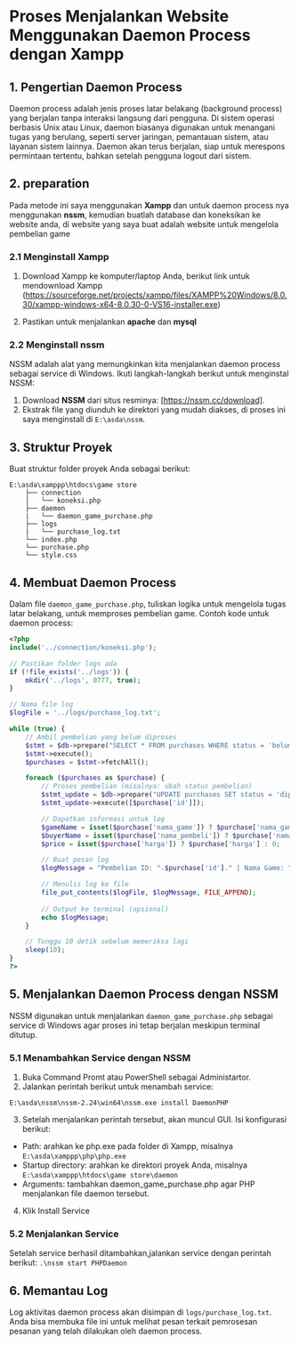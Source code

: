 # Proses Menjalankan Website Menggunakan Daemon Process dengan Xampp

## 1. Pengertian Daemon Process
Daemon process adalah jenis proses latar belakang (background process) yang berjalan tanpa interaksi langsung dari pengguna. Di sistem operasi berbasis Unix atau Linux, daemon biasanya digunakan untuk menangani tugas yang berulang, seperti server jaringan, pemantauan sistem, atau layanan sistem lainnya. Daemon akan terus berjalan, siap untuk merespons permintaan tertentu, bahkan setelah pengguna logout dari sistem.

## 2. preparation
Pada metode ini saya menggunakan **Xampp** dan untuk daemon process nya menggunakan **nssm**, kemudian buatlah database dan koneksikan ke website anda, di website yang saya buat adalah website untuk mengelola pembelian game

### 2.1 Menginstall Xampp
1. Download Xampp ke komputer/laptop Anda, berikut link untuk mendownload Xampp (https://sourceforge.net/projects/xampp/files/XAMPP%20Windows/8.0.30/xampp-windows-x64-8.0.30-0-VS16-installer.exe)

2. Pastikan untuk menjalankan **apache** dan **mysql**

### 2.2 Menginstall nssm
NSSM adalah alat yang memungkinkan kita menjalankan daemon process sebagai service di Windows. Ikuti langkah-langkah berikut untuk menginstal NSSM:
1. Download **NSSM** dari situs resminya: [https://nssm.cc/download].
2. Ekstrak file yang diunduh ke direktori yang mudah diakses, di proses ini saya menginstall di  `E:\asda\nssm`.

## 3. Struktur Proyek
Buat struktur folder proyek Anda sebagai berikut:
```
E:\asda\xamppp\htdocs\game store  
    ├── connection   
    │   └── koneksi.php
    ├── daemon
    |   └── daemon_game_purchase.php
    ├── logs 
    |   └── purchase_log.txt
    └── index.php
    └── purchase.php
    └── style.css
```

## 4. Membuat Daemon Process
Dalam file `daemon_game_purchase.php`, tuliskan logika untuk mengelola tugas latar belakang, untuk memproses pembelian game. Contoh kode untuk daemon process:
```php
<?php
include('../connection/koneksi.php');

// Pastikan folder logs ada
if (!file_exists('../logs')) {
    mkdir('../logs', 0777, true);
}

// Nama file log
$logFile = '../logs/purchase_log.txt';

while (true) {
    // Ambil pembelian yang belum diproses
    $stmt = $db->prepare("SELECT * FROM purchases WHERE status = 'belum diproses'");
    $stmt->execute();
    $purchases = $stmt->fetchAll();

    foreach ($purchases as $purchase) {
        // Proses pembelian (misalnya: ubah status pembelian)
        $stmt_update = $db->prepare("UPDATE purchases SET status = 'diproses' WHERE id = ?");
        $stmt_update->execute([$purchase['id']]);

        // Dapatkan informasi untuk log
        $gameName = isset($purchase['nama_game']) ? $purchase['nama_game'] : 'Tidak Diketahui';
        $buyerName = isset($purchase['nama_pembeli']) ? $purchase['nama_pembeli'] : 'Tidak Diketahui';
        $price = isset($purchase['harga']) ? $purchase['harga'] : 0;

        // Buat pesan log
        $logMessage = "Pembelian ID: ".$purchase['id']." | Nama Game: ".$gameName." | Nama Pembeli: ".$buyerName." | Harga: Rp ".number_format($price, 0, ',', '.')." | Diproses pada ".date('Y-m-d H:i:s')."\n";

        // Menulis log ke file
        file_put_contents($logFile, $logMessage, FILE_APPEND);
        
        // Output ke terminal (opsional)
        echo $logMessage;
    }

    // Tunggu 10 detik sebelum memeriksa lagi
    sleep(10);
}
?>

``` 
## 5. Menjalankan Daemon Process dengan NSSM
NSSM digunakan untuk menjalankan `daemon_game_purchase.php` sebagai service di Windows agar proses ini tetap berjalan meskipun terminal ditutup.

### 5.1 Menambahkan Service dengan NSSM
1. Buka Command Promt atau PowerShell sebagai Administartor.
2. Jalankan perintah berikut untuk menambah service:

```
E:\asda\nssm\nssm-2.24\win64\nssm.exe install DaemonPHP
```
3. Setelah menjalankan perintah tersebut, akan muncul GUI. Isi konfigurasi berikut:
- Path: arahkan ke php.exe pada folder di Xampp, misalnya `E:\asda\xamppp\php\php.exe`
- Startup directory: arahkan ke direktori proyek Anda, misalnya
`E:\asda\xamppp\htdocs\game store\daemon`
- Arguments: tambahkan daemon_game_purchase.php agar PHP menjalankan file daemon tersebut.
4. Klik Install Service

### 5.2 Menjalankan Service
Setelah service berhasil ditambahkan,jalankan service dengan perintah berikut:
`.\nssm start PHPDaemon`

## 6. Memantau Log
Log aktivitas daemon process akan disimpan di `logs/purchase_log.txt`. Anda bisa membuka file ini untuk melihat pesan terkait pemrosesan pesanan yang telah dilakukan oleh daemon process.